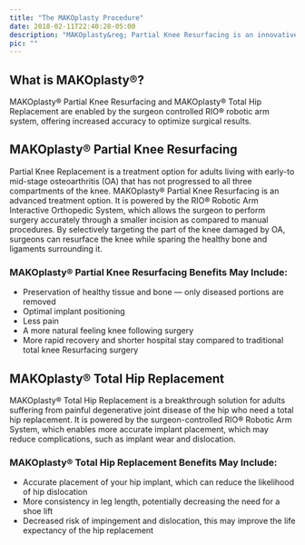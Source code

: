 ```yaml
---
title: "The MAKOplasty Procedure"
date: 2018-02-11T22:40:28-05:00
description: "MAKOplasty&reg; Partial Knee Resurfacing is an innovative treatment option for adults living with early to midstage osteoarthritis"
pic: ""
---
```


## What is MAKOplasty&reg;?
MAKOplasty&reg; Partial Knee Resurfacing and MAKOplasty&reg; Total Hip Replacement are 
enabled by the surgeon controlled RIO® robotic arm system, offering increased accuracy to 
optimize surgical results.

## MAKOplasty&reg; Partial Knee Resurfacing
Partial Knee Replacement is a treatment option for adults living with early-to mid-stage 
osteoarthritis (OA) that has not progressed to all three compartments of the knee. 
MAKOplasty&reg; Partial Knee Resurfacing is an advanced treatment option. It is powered 
by the RIO® Robotic Arm Interactive Orthopedic System, which allows the surgeon to 
perform surgery accurately through a smaller incision as compared to manual procedures. 
By selectively targeting the part of the knee damaged by OA, surgeons can resurface the 
knee while sparing the healthy bone and ligaments surrounding it.

### MAKOplasty&reg; Partial Knee Resurfacing Benefits May Include:
* Preservation of healthy tissue and bone — only diseased portions are removed
* Optimal implant positioning
* Less pain
* A more natural feeling knee following surgery
* More rapid recovery and shorter hospital stay compared to traditional total knee Resurfacing surgery

## MAKOplasty&reg; Total Hip Replacement
MAKOplasty&reg; Total Hip Replacement is a breakthrough solution for adults suffering 
from painful degenerative joint disease of the hip who need a total hip replacement. It 
is powered by the surgeon-controlled RIO® Robotic Arm System, which enables more accurate 
implant placement, which may reduce complications, such as implant wear and dislocation.

### MAKOplasty® Total Hip Replacement Benefits May Include:
* Accurate placement of your hip implant, which can reduce the likelihood of hip dislocation
* More consistency in leg length, potentially decreasing the need for a shoe lift
* Decreased risk of impingement and dislocation, this may improve the life expectancy of the hip replacement

